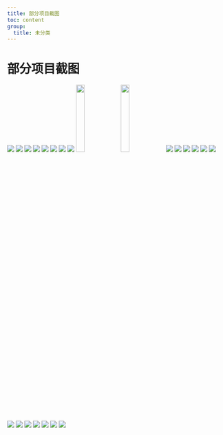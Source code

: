 ```yaml
---
title: 部分项目截图
toc: content
group:
  title: 未分类
---
```


# 部分项目截图

<div className="resume-img-wrapper">
  <img src="./img/ga1.jpg">
  <img src="./img/ga4.jpg">
  <img src="./img/ga5.jpg">
  <img src="./img/ga0.jpg">
  <img src="./img/ga2.jpg">

  <img src="./img/zz1.jpg">
  <img src="./img/zz4.jpg">
  <img src="./img/zz0.jpg">
  <img src="./img/zz2.jpg" style="width:20%">
  <img src="./img/zz3.jpg" style="width:20%">

  <img src="./img/tjj0.jpg">
  <img src="./img/tjj2.jpg">
  <img src="./img/tjj3.jpg">
  <img src="./img/tjj1.jpg">

  <img src="./img/dc0.jpg">
  <img src="./img/dc1.jpg">
  <img src="./img/hzw0.jpg">
  <img src="./img/hzw1.jpg">
  <img src="./img/ph0.jpg">
  <img src="./img/ph1.jpg">
  <img src="./img/gc.jpg">
  <img src="./img/yh.jpg">
  <img src="./img/lc.jpg">
</div>
